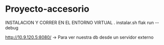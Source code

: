 # Proyecto-accesorio
INSTALACION Y CORRER EN EL ENTORNO VIRTUAL
. instalar.sh
flak run --debug

http://10.9.120.5:8080/ -> Para ver nuestra db desde un servidor externo